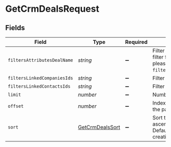 # GetCrmDealsRequest


## Fields

| Field                                                                                                                   | Type                                                                                                                    | Required                                                                                                                | Description                                                                                                             |
| ----------------------------------------------------------------------------------------------------------------------- | ----------------------------------------------------------------------------------------------------------------------- | ----------------------------------------------------------------------------------------------------------------------- | ----------------------------------------------------------------------------------------------------------------------- |
| `filtersAttributesDealName`                                                                                             | *string*                                                                                                                | :heavy_minus_sign:                                                                                                      | Filter by attributes. If you have filter for owner on your side please send it as `filters[attributes.deal_owner]`.     |
| `filtersLinkedCompaniesIds`                                                                                             | *string*                                                                                                                | :heavy_minus_sign:                                                                                                      | Filter by linked companies ids                                                                                          |
| `filtersLinkedContactsIds`                                                                                              | *string*                                                                                                                | :heavy_minus_sign:                                                                                                      | Filter by linked companies ids                                                                                          |
| `limit`                                                                                                                 | *number*                                                                                                                | :heavy_minus_sign:                                                                                                      | Number of documents per page                                                                                            |
| `offset`                                                                                                                | *number*                                                                                                                | :heavy_minus_sign:                                                                                                      | Index of the first document of the page                                                                                 |
| `sort`                                                                                                                  | [GetCrmDealsSort](../../models/operations/getcrmdealssort.md)                                                           | :heavy_minus_sign:                                                                                                      | Sort the results in the ascending/descending order. Default order is **descending** by creation if `sort` is not passed |
